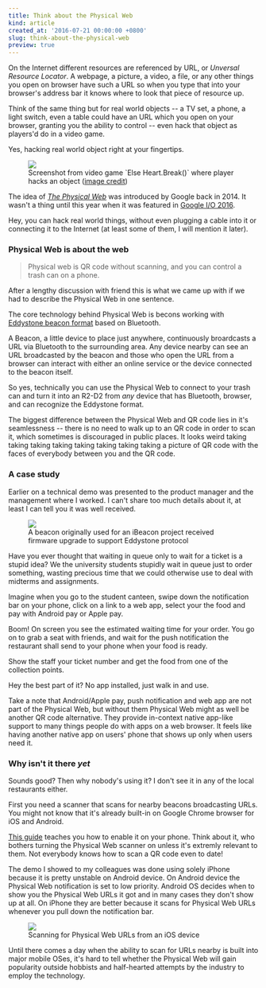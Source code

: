 ```yaml
---
title: Think about the Physical Web
kind: article
created_at: '2016-07-21 00:00:00 +0800'
slug: think-about-the-physical-web
preview: true
---
```


On the Internet different resources are referenced by URL, or *Unversal Resource Locator*. A webpage, a picture, a
video, a file, or any other things you open on browser have such a URL so when you type that into your browser's address
bar it knows where to look that piece of resource up.

Think of the same thing but for real world objects -- a TV set, a phone, a light switch, even a table could have an URL
which you open on your browser, granting you the ability to control -- even hack that object as players'd do in a video
game.

Yes, hacking real world object right at your fingertips.

<figure>
<img src='http://elseheartbreak.com/Hack2.jpg'/>
<figcaption>Screenshot from video game `Else Heart.Break()` where player hacks an object (<a href='http://elseheartbreak.com/'>image credit</a>)</figcaption>
</figure>

The idea of [*The Physical Web*](https://google.github.io/physical-web/) was introduced by Google back in 2014. It
wasn't a thing until this year when it was featured in [Google I/O 2016](https://www.youtube.com/watch?v=-kjzVB8plZE).

Hey, you can hack real world things, without even plugging a cable into it or connecting it to the Internet (at least some
of them, I will mention it later).

### Physical Web is about the web

> Physical web is QR code without scanning, and you can control a trash can on a phone.

After a lengthy discussion with friend this is what we came up with if we had to describe the Physical Web in one
sentence.

The core technology behind Physical Web is becons working with [Eddystone beacon format](https://github.com/google/eddystone) based on Bluetooth.

A Beacon, a little device to place just anywhere, continuously broardcasts a URL via Bluetooth to the surrounding area.
Any device nearby can see an URL broadcasted by the beacon and those who open the URL from a browser can interact with
either an online service or the device connected to the beacon itself.

So yes, technically you can use the Physical Web to connect to your trash can and turn it into an R2-D2 from *any* device that has
Bluetooth, browser, and can recognize the Eddystone format.

The biggest difference between the Physical Web and QR code lies in it's seamlessness -- there is no need to walk up to
an QR code in order to scan it, which sometimes is discouraged in public places. It looks weird taking taking taking
taking taking taking taking taking a picture of QR code with the faces of everybody between you and the QR code.

### A case study

Earlier on a technical demo was presented to the product manager and the management where I worked. I can't share too much details about it, at least I can tell you it was well received.

<figure>
<img src='./beacon.jpg'/>
<figcaption>A beacon originally used for an iBeacon project received firmware upgrade to support Eddystone protocol</figcaption>
</figure>

Have you ever thought that waiting in queue only to wait for a ticket is a stupid idea? We the university students stupidly
wait in queue just to order something, wasting precious time that we could otherwise use to deal with midterms and assignments.

Imagine when you go to the student canteen, swipe down the notification bar on your phone, click on a link to a web app, select your
the food and pay with Android pay or Apple pay.

Boom! On screen you see the estimated waiting time for your order. You go on to grab a seat with friends, and wait for
the push notification the restaurant shall send to your phone when your food is ready.

Show the staff your ticket number and get the food from one of the collection points.

Hey the best part of it? No app installed, just walk in and use.

Take a note that Android/Apple pay, push notification and web app are not part of the Physical Web, but without them
Physical Web might as well be another QR code alternative. They provide in-context native app-like support to many
things people do with apps on a web browser. It feels like having another native app on users' phone that shows up only when
users need it.

### Why isn't it there *yet*

Sounds good? Then why nobody's using it? I don't see it in any of the local restaurants either.

First you need a scanner that scans for nearby beacons broadcasting URLs. You might not know that it's already built-in
on Google Chrome browser for iOS and Android.

[This guide](https://support.google.com/chrome/answer/6239299) teaches you how to enable it on your phone. Think about
it, who bothers turning the Physical Web scanner on unless it's extremly relevant to them. Not everybody knows how to scan a QR code even
to date!

The demo I showed to my colleagues was done using solely iPhone because it is pretty unstable on Android device.
On Android device the Physical Web notification is set to low priority. Android OS decides when to show you the
Physical Web URLs it got and in many cases they don't show up at all. On iPhone they are better because it scans
for Physical Web URLs whenever you pull down the notification bar.

<figure>
<img src='./ios_chrome.jpg'/>
<figcaption>Scanning for Physical Web URLs from an iOS device</figcaption>
</figure>

Until there comes a day when the ability to scan for URLs nearby is built into major mobile OSes, it's hard to tell
whether the Physical Web will gain popularity outside hobbists and half-hearted attempts by the industry to employ the
technology.
